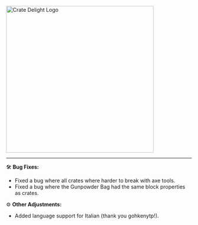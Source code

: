 <p align="left"><img src="https://cdn.modrinth.com/data/9rlXSyLg/images/c741ee61d02d1d45dd85222e826e3e6dd787e837.png" alt="Crate Delight Logo" width="400">

---

🛠️ **Bug Fixes:**
- Fixed a bug where all crates where harder to break with axe tools.
- Fixed a bug where the Gunpowder Bag had the same block properties as crates.

⚙️ **Other Adjustments:**
- Added language support for Italian (thank you gohkenytp!).
